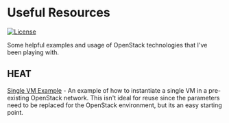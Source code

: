 # Useful Resources
[![License](https://img.shields.io/badge/license-MIT-blue.svg)](LICENSE.txt)

Some helpful examples and usage of OpenStack technologies that I've been playing with.

## HEAT
[Single VM Example](heat-templates/single-vm.yml) - An example of how to instantiate a single VM in a pre-existing OpenStack network. This isn't ideal for reuse since the parameters need to be replaced for the OpenStack environment, but its an easy starting point.

